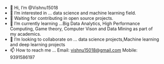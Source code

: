 - 👋 Hi, I’m @Vishnu15018
- 👀 I’m interested in ... data science and machine learning field.
- 👀 Waiting for contributing in open source projects.
- 🌱 I’m currently learning ...Big Data Analytics, High Performance Computing, Game theory, Computer Vison and Data Mining as part of my academics.
- 💞️ I’m looking to collaborate on ... data science projects,Machine learning and deep learning projects 
- 📫 How to reach me ... Email: vishnu15018@gmail.com Mobile: 9391586197

<!---
Vishnu15018/Vishnu15018 is a ✨ special ✨ repository because its `README.md` (this file) appears on your GitHub profile.
You can click the Preview link to take a look at your changes.
--->
